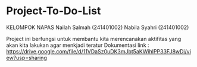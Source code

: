 # Project-To-Do-List
KELOMPOK NAPAS
Nailah Salmah (241401002)
Nabila Syahri (241401002)

Project ini berfungsi untuk membantu kita merencanakan aktifitas yang akan kita lakukan agar menkjadi teratur
Dokumentasi link : 
https://drive.google.com/file/d/11VDaSz0uDK3mJbt5aKWihIPP33FJ8wDi/view?usp=sharing
